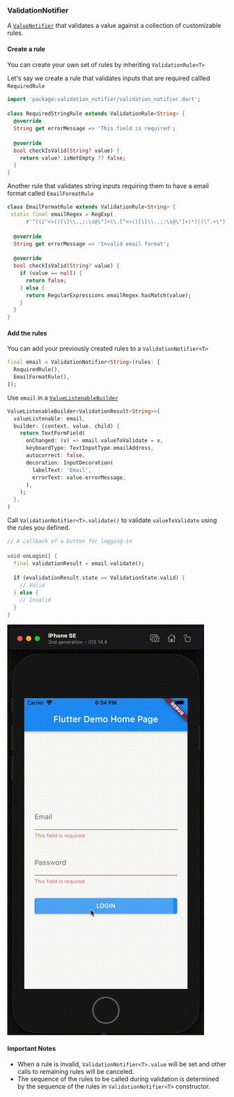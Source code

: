 ### ValidationNotifier

A [`ValueNotifier`](https://api.flutter.dev/flutter/foundation/ValueNotifier-class.html) that validates a value against a collection of customizable rules.

#### Create a rule

You can create your own set of rules by inheriting `ValidationRule<T>`

Let's say we create a rule that validates inputs that are required callled `RequiredRule`

```dart
import 'package:validation_notifier/validation_notifier.dart';

class RequiredStringRule extends ValidationRule<String> {
  @override
  String get errorMessage => 'This field is required';

  @override
  bool checkIsValid(String? value) {
    return value?.isNotEmpty ?? false;
  }
}
```

Another rule that validates string inputs requiring them to have a email format called `EmailFormatRule`

```dart
class EmailFormatRule extends ValidationRule<String> {
 static final emailRegex = RegExp(
      r'^(([^<>()[\]\\.,;:\s@\"]+(\.[^<>()[\]\\.,;:\s@\"]+)*)|(\".+\"))@((\[[0-9]{1,3}\.[0-9]{1,3}\.[0-9]{1,3}\.[0-9]{1,3}\])|(([a-zA-Z\-0-9]+\.)+[a-zA-Z]{2,}))$');
  
  @override
  String get errorMessage => 'Invalid email format';

  @override
  bool checkIsValid(String? value) {
    if (value == null) {
      return false;
    } else {
      return RegularExpressions.emailRegex.hasMatch(value);
    }
  }
}
```

#### Add the rules

You can add your previously created rules to a `ValidationNotifier<T>`

```dart
final email = ValidationNotifier<String>(rules: [
  RequiredRule(),
  EmailFormatRule(),
]);
```

Use `email` in a [`ValueListenableBuilder`](https://api.flutter.dev/flutter/widgets/ValueListenableBuilder-class.html)

```dart
ValueListenableBuilder<ValidationResult<String>>(
  valueListenable: email,
  builder: (context, value, child) {
    return TextFormField(
      onChanged: (v) => email.valueToValidate = v,
      keyboardType: TextInputType.emailAddress,
      autocorrect: false,
      decoration: InputDecoration(
        labelText: 'Email',
        errorText: value.errorMessage,
      ),
    );
  },
)
```

Call `ValidationNotifier<T>.validate()` to validate `valueToValidate` using the rules you defined. 

```dart
// A callback of a button for logging-in

void onLogin() {
  final validationResult = email.validate();

  if (evalidationResult.state == ValidationState.valid) {
    // Valid
  } else {
    // Invalid
  }
}
```

<img src="https://raw.githubusercontent.com/cross-solutions/flutter-validation-notifier/main/example.gif"/>

#### Important Notes

- When a rule is invalid, `ValidationNotifier<T>.value` will be set and other calls to remaining rules will be canceled.
- The sequence of the rules to be called during validation is determined by the sequence of the rules in `ValidationNotifier<T>` constructor.